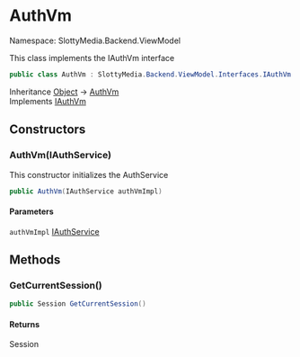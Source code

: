 # AuthVm

Namespace: SlottyMedia.Backend.ViewModel

This class implements the IAuthVm interface

```csharp
public class AuthVm : SlottyMedia.Backend.ViewModel.Interfaces.IAuthVm
```

Inheritance [Object](https://docs.microsoft.com/en-us/dotnet/api/system.object) → [AuthVm](./slottymedia.backend.viewmodel.authvm.md)<br>
Implements [IAuthVm](./slottymedia.backend.viewmodel.interfaces.iauthvm.md)

## Constructors

### **AuthVm(IAuthService)**

This constructor initializes the AuthService

```csharp
public AuthVm(IAuthService authVmImpl)
```

#### Parameters

`authVmImpl` [IAuthService](./slottymedia.backend.services.interfaces.iauthservice.md)<br>

## Methods

### **GetCurrentSession()**

```csharp
public Session GetCurrentSession()
```

#### Returns

Session<br>
